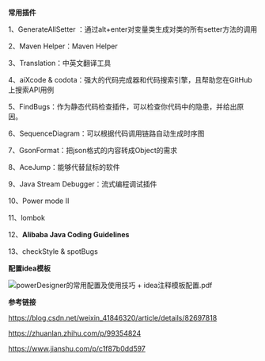 **常用插件**

1、GenerateAllSetter ：通过alt+enter对变量类生成对类的所有setter方法的调用

2、Maven Helper：Maven Helper 

3、Translation：中英文翻译工具

4、aiXcode & codota：强大的代码完成器和代码搜索引擎，且帮助您在GitHub上搜索API用例

5、FindBugs：作为静态代码检查插件，可以检查你代码中的隐患，并给出原因。

6、SequenceDiagram：可以根据代码调用链路自动生成时序图

7、GsonFormat：把json格式的内容转成Object的需求

8、AceJump：能够代替鼠标的软件

9、Java Stream Debugger：流式编程调试插件 

10、Power mode II

11、lombok

12、**Alibaba Java Coding Guidelines** 

13、checkStyle & spotBugs

**配置idea模板**

![powerDesigner的常用配置及使用技巧 + idea注释模板配置.pdf](D:/AppData/YoudaoNote/qqB53912A331D409871E525BE52BFB5C3B/eae0523550054e23a2e814aee91cd45f/attachment.png)

**参考链接**

https://blog.csdn.net/weixin_41846320/article/details/82697818

https://zhuanlan.zhihu.com/p/99354824

https://www.jianshu.com/p/c1f87b0dd597